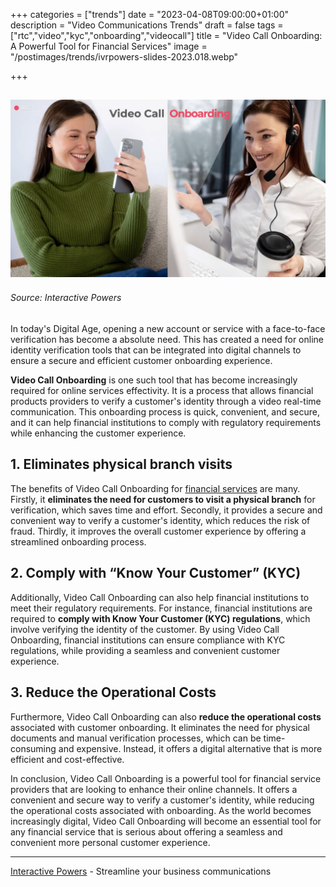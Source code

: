 +++
categories = ["trends"]
date = "2023-04-08T09:00:00+01:00"
description = "Video Communications Trends"
draft = false
tags = ["rtc","video","kyc","onboarding","videocall"]
title = "Video Call Onboarding: A Powerful Tool for Financial Services"
image = "/postimages/trends/ivrpowers-slides-2023.018.webp"

+++

![Video Call Onboarding](/postimages/trends/ivrpowers-slides-2023.018.webp)
------------
###### Source: Interactive Powers

In today's Digital Age, opening a new account or service with a face-to-face verification has become a absolute need. This has created a need for online identity verification tools that can be integrated into digital channels to ensure a secure and efficient customer onboarding experience.

**Video Call Onboarding** is one such tool that has become increasingly required for online services effectivity. It is a process that allows financial products providers to verify a customer's identity through a video real-time communication. This onboarding process is quick, convenient, and secure, and it can help financial institutions to comply with regulatory requirements while enhancing the customer experience.

## 1. Eliminates physical branch visits

The benefits of Video Call Onboarding for [financial services](https://interactivepowers.com/en/industry/financial-services) are many. Firstly, it **eliminates the need for customers to visit a physical branch** for verification, which saves time and effort. Secondly, it provides a secure and convenient way to verify a customer's identity, which reduces the risk of fraud. Thirdly, it improves the overall customer experience by offering a streamlined onboarding process.

## 2. Comply with “Know Your Customer” (KYC)

Additionally, Video Call Onboarding can also help financial institutions to meet their regulatory requirements. For instance, financial institutions are required to **comply with Know Your Customer (KYC) regulations**, which involve verifying the identity of the customer. By using Video Call Onboarding, financial institutions can ensure compliance with KYC regulations, while providing a seamless and convenient customer experience.

## 3. Reduce the Operational Costs

Furthermore, Video Call Onboarding can also **reduce the operational costs** associated with customer onboarding. It eliminates the need for physical documents and manual verification processes, which can be time-consuming and expensive. Instead, it offers a digital alternative that is more efficient and cost-effective.

In conclusion, Video Call Onboarding is a powerful tool for financial service providers that are looking to enhance their online channels. It offers a convenient and secure way to verify a customer's identity, while reducing the operational costs associated with onboarding. As the world becomes increasingly digital, Video Call Onboarding will become an essential tool for any financial service that is serious about offering a seamless and convenient more personal customer experience.

---
[Interactive Powers](http://www.ivrpowers.com/) - Streamline your business communications



